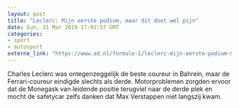 ```yaml
---
layout: post
title: "Leclerc: Mijn eerste podium, maar dit doet wel pijn"
date: Sun, 31 Mar 2019 17:01:57 GMT
categories: 
- sport 
- autosport 
externe_link: "https://www.ad.nl/formule-1/leclerc-mijn-eerste-podium-maar-dit-doet-wel-pijn~aaa26b81/"
---
```


Charles Leclerc was ontegenzeggelijk de beste coureur in Bahrein, maar de Ferrari-coureur eindigde slechts als derde. Motorproblemen zorgden ervoor dat de Monegask van leidende positie terugviel naar de derde plek en mocht de safetycar zelfs danken dat Max Verstappen niet langszij kwam.

